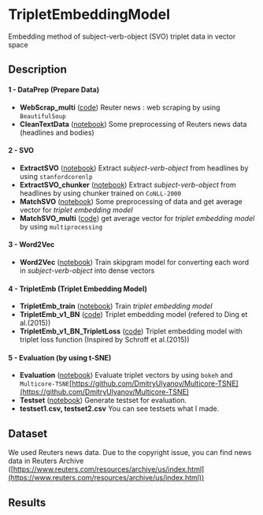 # TripletEmbeddingModel
Embedding method of subject-verb-object (SVO) triplet data in vector space

## Description

#### 1 - DataPrep (Prepare Data)
- **WebScrap_multi** ([code](https://github.com/junhyeok-kim/TripletEmbeddingModel/blob/master/1-DataPrep/WebScrap_multi.py))
Reuter news : web scraping by using `BeautifulSoup`
- **CleanTextData** ([notebook](https://github.com/junhyeok-kim/TripletEmbeddingModel/blob/master/1-DataPrep/CleanTextData.ipynb))
Some preprocessing of Reuters news data (headlines and bodies)

#### 2 - SVO
- **ExtractSVO** ([notebook](https://github.com/junhyeok-kim/TripletEmbeddingModel/blob/master/2-SVO/ExtractSVO.ipynb))
Extract *subject-verb-object* from headlines by using `stanfordcorenlp`
- **ExtractSVO_chunker** ([notebook](https://github.com/junhyeok-kim/TripletEmbeddingModel/blob/master/2-SVO/ExtractSVO_chunker.ipynb))
Extract *subject-verb-object* from headlines by using chunker trained on `CoNLL-2000`
- **MatchSVO** ([notebook](https://github.com/junhyeok-kim/TripletEmbeddingModel/blob/master/2-SVO/MatchSVO.ipynb)) 
Some preprocessing of data and get average vector for *triplet embedding model*
- **MatchSVO_multi** ([code](https://github.com/junhyeok-kim/TripletEmbeddingModel/blob/master/2-SVO/MatchSVO_multi.py))
get average vector for *triplet embedding model* by using `multiprocessing`

#### 3 - Word2Vec
- **Word2Vec** ([notebook](https://github.com/junhyeok-kim/TripletEmbeddingModel/blob/master/3-Word2vec/Word2Vec.ipynb)) Train skipgram model for converting each word in *subject-verb-object* into dense vectors

#### 4 - TripletEmb (Triplet Embedding Model)
- **TripletEmb_train** ([notebook](https://github.com/junhyeok-kim/TripletEmbeddingModel/blob/master/4-TripletEmb/TripletEmb_train.ipynb))
Train *triplet embedding model*
- **TripletEmb_v1_BN** ([code](https://github.com/junhyeok-kim/TripletEmbeddingModel/blob/master/4-TripletEmb/TripletEmb_v1_BN.py))
Triplet embedding model (refered to Ding et al.(2015))
- **TripletEmb_v1_BN_TripletLoss** ([code](https://github.com/junhyeok-kim/TripletEmbeddingModel/blob/master/4-TripletEmb/TripletEmb_v1_BN_TripletLoss.py))
Triplet embedding model with triplet loss function (Inspired by Schroff et al.(2015))

#### 5 - Evaluation (by using t-SNE)
- **Evaluation** ([notebook](https://github.com/junhyeok-kim/TripletEmbeddingModel/blob/master/5-Evaluation/Evaluation.ipynb))
Evaluate triplet vectors by using `bokeh` and `Multicore-TSNE`[https://github.com/DmitryUlyanov/Multicore-TSNE](https://github.com/DmitryUlyanov/Multicore-TSNE)
- **Testset** ([notebook](https://github.com/junhyeok-kim/TripletEmbeddingModel/blob/master/5-Evaluation/Testset.ipynb))
Generate testset for evaluation.
- **testset1.csv, testset2.csv**
You can see testsets what I made.

## Dataset
We used Reuters news data.
Due to the copyright issue, you can find news data in Reuters Archive ([https://www.reuters.com/resources/archive/us/index.html](https://www.reuters.com/resources/archive/us/index.html))

## Results



